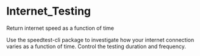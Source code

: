 # Internet_Testing
Return internet speed as a function of time

Use the speedtest-cli package to investigate how your internet connection varies as a function of time. Control the testing duration and frequency.
